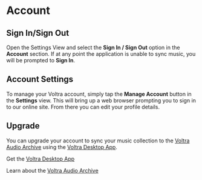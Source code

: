 # Account

## Sign In/Sign Out

Open the Settings View and select the **Sign In / Sign Out** option in the **Account** section. If at any point the application is unable to sync music, you will be prompted to **Sign In**.

## Account Settings

To manage your Voltra account, simply tap the **Manage Account** button in the **Settings** view. This will bring up a web browser prompting you to sign in to our online site. From there you can edit your profile details.

## Upgrade

You can upgrade your account to sync your music collection to the [Voltra Audio Archive](https://voltra.co/premium) using the [Voltra Desktop App](https://voltra.co/desktop).

Get the [Voltra Desktop App](https://voltra.co/desktop)

Learn about the [Voltra Audio Archive](https://voltra.co/premium)
